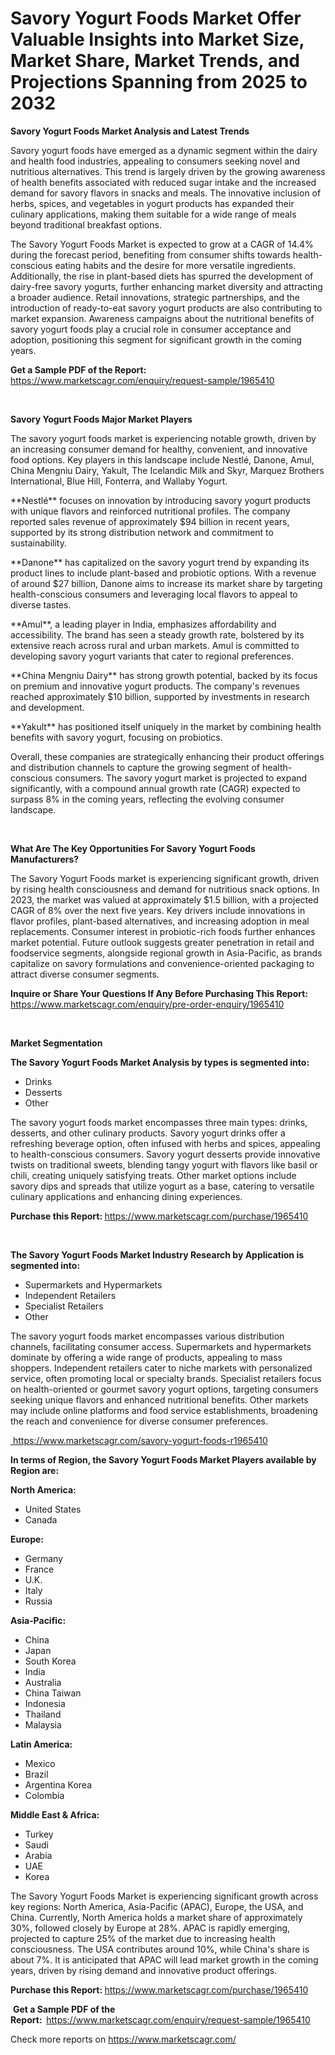 <p><h1>Savory Yogurt Foods Market Offer Valuable Insights into Market Size, Market Share, Market Trends, and Projections Spanning from 2025 to 2032</h1></p><p><strong>Savory Yogurt Foods Market Analysis and Latest Trends</strong></p>
<p><p>Savory yogurt foods have emerged as a dynamic segment within the dairy and health food industries, appealing to consumers seeking novel and nutritious alternatives. This trend is largely driven by the growing awareness of health benefits associated with reduced sugar intake and the increased demand for savory flavors in snacks and meals. The innovative inclusion of herbs, spices, and vegetables in yogurt products has expanded their culinary applications, making them suitable for a wide range of meals beyond traditional breakfast options.</p><p>The Savory Yogurt Foods Market is expected to grow at a CAGR of 14.4% during the forecast period, benefiting from consumer shifts towards health-conscious eating habits and the desire for more versatile ingredients. Additionally, the rise in plant-based diets has spurred the development of dairy-free savory yogurts, further enhancing market diversity and attracting a broader audience. Retail innovations, strategic partnerships, and the introduction of ready-to-eat savory yogurt products are also contributing to market expansion. Awareness campaigns about the nutritional benefits of savory yogurt foods play a crucial role in consumer acceptance and adoption, positioning this segment for significant growth in the coming years.</p></p>
<p><strong>Get a Sample PDF of the Report:&nbsp;</strong> <a href="https://www.marketscagr.com/enquiry/request-sample/1965410?utm_campaign=2724&utm_medium=2&utm_source=Github&utm_content=ia&utm_term=02032025&utm_id=savory-yogurt-foods">https://www.marketscagr.com/enquiry/request-sample/1965410</a></p>
<p>&nbsp;</p>
<p><strong>Savory Yogurt Foods Major Market Players</strong></p>
<p><p>The savory yogurt foods market is experiencing notable growth, driven by an increasing consumer demand for healthy, convenient, and innovative food options. Key players in this landscape include Nestlé, Danone, Amul, China Mengniu Dairy, Yakult, The Icelandic Milk and Skyr, Marquez Brothers International, Blue Hill, Fonterra, and Wallaby Yogurt.</p><p>**Nestlé** focuses on innovation by introducing savory yogurt products with unique flavors and reinforced nutritional profiles. The company reported sales revenue of approximately $94 billion in recent years, supported by its strong distribution network and commitment to sustainability.</p><p>**Danone** has capitalized on the savory yogurt trend by expanding its product lines to include plant-based and probiotic options. With a revenue of around $27 billion, Danone aims to increase its market share by targeting health-conscious consumers and leveraging local flavors to appeal to diverse tastes.</p><p>**Amul**, a leading player in India, emphasizes affordability and accessibility. The brand has seen a steady growth rate, bolstered by its extensive reach across rural and urban markets. Amul is committed to developing savory yogurt variants that cater to regional preferences.</p><p>**China Mengniu Dairy** has strong growth potential, backed by its focus on premium and innovative yogurt products. The company's revenues reached approximately $10 billion, supported by investments in research and development.</p><p>**Yakult** has positioned itself uniquely in the market by combining health benefits with savory yogurt, focusing on probiotics. </p><p>Overall, these companies are strategically enhancing their product offerings and distribution channels to capture the growing segment of health-conscious consumers. The savory yogurt market is projected to expand significantly, with a compound annual growth rate (CAGR) expected to surpass 8% in the coming years, reflecting the evolving consumer landscape.</p></p>
<p>&nbsp;</p>
<p><strong>What Are The Key Opportunities For Savory Yogurt Foods Manufacturers?</strong></p>
<p><p>The Savory Yogurt Foods market is experiencing significant growth, driven by rising health consciousness and demand for nutritious snack options. In 2023, the market was valued at approximately $1.5 billion, with a projected CAGR of 8% over the next five years. Key drivers include innovations in flavor profiles, plant-based alternatives, and increasing adoption in meal replacements. Consumer interest in probiotic-rich foods further enhances market potential. Future outlook suggests greater penetration in retail and foodservice segments, alongside regional growth in Asia-Pacific, as brands capitalize on savory formulations and convenience-oriented packaging to attract diverse consumer segments.</p></p>
<p><strong>Inquire or Share Your Questions If Any Before Purchasing This Report:</strong> <a href="https://www.marketscagr.com/enquiry/pre-order-enquiry/1965410?utm_campaign=2724&utm_medium=2&utm_source=Github&utm_content=ia&utm_term=02032025&utm_id=savory-yogurt-foods">https://www.marketscagr.com/enquiry/pre-order-enquiry/1965410</a></p>
<p>&nbsp;</p>
<p><strong>Market Segmentation</strong></p>
<p><strong>The Savory Yogurt Foods Market Analysis by types is segmented into:</strong></p>
<p><ul><li>Drinks</li><li>Desserts</li><li>Other</li></ul></p>
<p><p>The savory yogurt foods market encompasses three main types: drinks, desserts, and other culinary products. Savory yogurt drinks offer a refreshing beverage option, often infused with herbs and spices, appealing to health-conscious consumers. Savory yogurt desserts provide innovative twists on traditional sweets, blending tangy yogurt with flavors like basil or chili, creating uniquely satisfying treats. Other market options include savory dips and spreads that utilize yogurt as a base, catering to versatile culinary applications and enhancing dining experiences.</p></p>
<p><strong>Purchase this Report:&nbsp;</strong><a href="https://www.marketscagr.com/purchase/1965410?utm_campaign=2724&utm_medium=2&utm_source=Github&utm_content=ia&utm_term=02032025&utm_id=savory-yogurt-foods">https://www.marketscagr.com/purchase/1965410</a></p>
<p>&nbsp;</p>
<p><strong>The Savory Yogurt Foods Market Industry Research by Application is segmented into:</strong></p>
<p><ul><li>Supermarkets and Hypermarkets</li><li>Independent Retailers</li><li>Specialist Retailers</li><li>Other</li></ul></p>
<p><p>The savory yogurt foods market encompasses various distribution channels, facilitating consumer access. Supermarkets and hypermarkets dominate by offering a wide range of products, appealing to mass shoppers. Independent retailers cater to niche markets with personalized service, often promoting local or specialty brands. Specialist retailers focus on health-oriented or gourmet savory yogurt options, targeting consumers seeking unique flavors and enhanced nutritional benefits. Other markets may include online platforms and food service establishments, broadening the reach and convenience for diverse consumer preferences.</p></p>
<p><a href="https://www.marketscagr.com/savory-yogurt-foods-r1965410?utm_campaign=2724&utm_medium=2&utm_source=Github&utm_content=ia&utm_term=02032025&utm_id=savory-yogurt-foods">&nbsp;https://www.marketscagr.com/savory-yogurt-foods-r1965410</a></p>
<p><strong>In terms of Region, the Savory Yogurt Foods Market Players available by Region are:</strong></p>
<p>
    <p> <strong> North America: </strong>
        <ul>
            <li>United States</li>
            <li>Canada</li>
        </ul>
        </p> 
    <p> <strong> Europe: </strong>
        <ul>
            <li>Germany</li>
            <li>France</li>
            <li>U.K.</li>
            <li>Italy</li>
            <li>Russia</li>
        </ul>
        </p> 
    <p> <strong> Asia-Pacific: </strong>
        <ul>
            <li>China</li>
            <li>Japan</li>
            <li>South Korea</li>
            <li>India</li>
            <li>Australia</li>
            <li>China Taiwan</li>
            <li>Indonesia</li>
            <li>Thailand</li>
            <li>Malaysia</li>
        </ul>
        </p> 
    <p> <strong> Latin America: </strong>
        <ul>
            <li>Mexico</li>
            <li>Brazil</li>
            <li>Argentina Korea</li>
            <li>Colombia</li>
        </ul>
        </p> 
    <p> <strong> Middle East & Africa: </strong>
        <ul>
            <li>Turkey</li>
            <li>Saudi</li>
            <li>Arabia</li>
            <li>UAE</li>
            <li>Korea</li>
        </ul>
    </p>
    </p>
<p><p>The Savory Yogurt Foods Market is experiencing significant growth across key regions: North America, Asia-Pacific (APAC), Europe, the USA, and China. Currently, North America holds a market share of approximately 30%, followed closely by Europe at 28%. APAC is rapidly emerging, projected to capture 25% of the market due to increasing health consciousness. The USA contributes around 10%, while China's share is about 7%. It is anticipated that APAC will lead market growth in the coming years, driven by rising demand and innovative product offerings.</p></p>
<p><strong>Purchase this Report: </strong><a href="https://www.marketscagr.com/purchase/1965410?utm_campaign=2724&utm_medium=2&utm_source=Github&utm_content=ia&utm_term=02032025&utm_id=savory-yogurt-foods">https://www.marketscagr.com/purchase/1965410</a></p>
<p>&nbsp;<strong>Get a Sample PDF of the Report:&nbsp;&nbsp;</strong><a href="https://www.marketscagr.com/enquiry/request-sample/1965410?utm_campaign=2724&utm_medium=2&utm_source=Github&utm_content=ia&utm_term=02032025&utm_id=savory-yogurt-foods">https://www.marketscagr.com/enquiry/request-sample/1965410</a></p>
<p><strong></strong></p>
<p>Check more reports on <a href="https://www.marketscagr.com/?utm_campaign=2724&utm_medium=2&utm_source=Github&utm_content=ia&utm_term=02032025&utm_id=savory-yogurt-foods">https://www.marketscagr.com/</a></p>